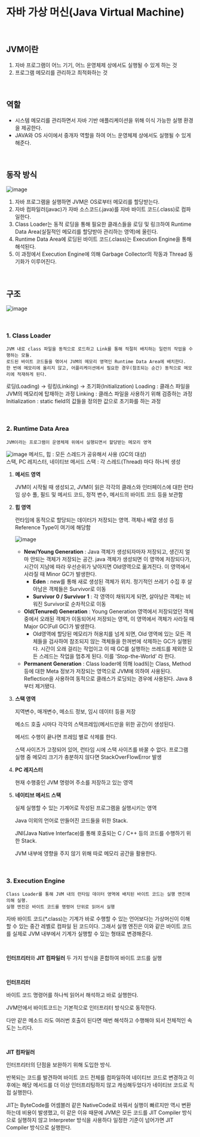 # 자바 가상 머신(Java Virtual Machine)   

<br>

## JVM이란
1. 자바 프로그램이 어느 기기, 어느 운영체제 상에서도 실행될 수 있게 하는 것   
2. 프로그램 메모리를 관리하고 최적화하는 것   

<br>

## 역할   
- 시스템 메모리를 관리하면서 자바 기반 애플리케이션을 위해 이식 가능한 실행 환경을 제공한다.   
- JAVA와 OS 사이에서 중개자 역할을 하여 어느 운영체제 상에서도 실행될 수 있게 해준다.   

<br>

## 동작 방식
![image](https://github.com/yuriyeom/TIL/assets/43941336/af31b60d-fd98-4de1-be51-119f2d958ce4)
1. 자바 프로그램을 실행하면 JVM은 OS로부터 메모리를 할당받는다.
2. 자바 컴파일러(javac)가 자바 소스코드(.java)를 자바 바이트 코드(.class)로 컴파일한다.
3. Class Loader는 동적 로딩을 통해 필요한 클래스들을 로딩 및 링크하여 Runtime Data Area(실질적인 메모리를 할당받아 관리하는 영역)에 올린다.
4. Runtime Data Area에 로딩된 바이트 코드(.class)는 Execution Engine을 통해 해석된다.
5. 이 과정에서 Execution Engine에 의해 Garbage Collector의 작동과 Thread 동기화가 이루어진다.

<br>

## 구조   
![image](https://github.com/yuriyeom/TIL/assets/43941336/0c06b19d-d6b4-4977-b28b-181ddb5dfed3)

<br>

### 1. Class Loader
```
JVM 내로 class 파일을 동적으로 로드하고 Link를 통해 적절히 배치하는 일련의 작업을 수행하는 모듈. 
로드된 바이트 코드들을 엮어서 JVM의 메모리 영역인 Runtime Data Area에 배치한다. 
한 번에 메모리에 올리지 않고, 어플리케이션에서 필요한 경우(참조되는 순간) 동적으로 메모리에 적재하게 된다.
```
로딩(Loading) → 링킹(Linking) → 초기화(Initialization)
Loading	: 클래스 파일을 JVM의 메모리에 탑재하는 과정
Linking	: 클래스 파일을 사용하기 위해 검증하는 과정
Initialization : static field의 값들을 정의한 값으로 초기화를 하는 과정

<br>

### 2. Runtime Data Area   

```
JVM이라는 프로그램이 운영체제 위에서 실행되면서 할당받는 메모리 영역
```

![image](https://github.com/yuriyeom/TIL/assets/43941336/28599b58-fd31-41d6-933d-afdd3dc93177)
메서드, 힙 : 모든 스레드가 공유해서 사용 (GC의 대상)   
스택, PC 레지스터, 네이티브 메서드 스택 : 각 스레드(Thread) 마다 하나씩 생성   


1. **메서드 영역**
    
    JVM이 시작될 때 생성되고, JVM이 읽은 각각의 클래스와 인터페이스에 대한 런타임 상수 풀, 필드 및 메서드 코드, 정적 변수, 메서드의 바이트 코드 등을 보관함
    
2. **힙 영역**
    
    런타임에 동적으로 할당되는 데이터가 저장되는 영역. 객체나 배열 생성 등 Reference Type이 여기에 해당함
    
    ![image](https://github.com/yuriyeom/TIL/assets/43941336/9ea9b86f-8aa8-4af6-90d1-852384278bc8)

    
    - **New/Young Generation** : Java 객체가 생성되자마자 저장되고, 생긴지 얼마 안되는 객체가 저장되는 공간. java 객체가 생성되면 이 영역에 저장되다가, 시간이 지남에 따라 우선순위가 낮아지면 Old영역으로 옮겨진다. 이 영역에서 사라질 때 Minor GC가 발생한다.
        - **Eden** : new를 통해 새로 생성된 객체가 위치. 정기적인 쓰레기 수집 후 살아남은 객체들은 Survivor로 이동
        - **Survivor 0 / Survivor 1** : 각 영역이 채워지게 되면, 살아남은 객체는 비워진 Survivor로 순차적으로 이동
    - **Old(Tenured) Generation** : Young Generation 영역에서 저장되었던 객체 중에서 오래된 객체가 이동되어서 저장되는 영역, 이 영역에서 객체가 사라질 때 Major GC(Full GC)가 발생한다.
        - Old영역에 할당된 메모리가 허용치를 넘게 되면, Old 영역에 있는 모든 객체들을 검사하여 참조되지 않는 객체들을 한꺼번에 삭제하는 GC가 실행된다. 시간이 오래 걸리는 작업이고 이 때 GC를 실행하는 쓰레드를 제외한 모든 스레드는 작업을 멈추게 된다. 이를 'Stop-the-World' 라 한다.
    - **Permanent Generation** : Class loader에 의해 load되는 Class, Method 등에 대한 Meta 정보가 저장되는 영역으로 JVM에 의하여 사용된다. Reflection을 사용하여 동적으로 클래스가 로딩되는 경우에 사용된다. Java 8부터 제거됐다.
3. **스택 영역**
    
    지역변수, 매개변수, 메소드 정보, 임시 데이터 등을 저장
    
    메소드 호출 시마다 각각의 스택프레임(메서드만을 위한 공간)이 생성된다. 
    
    메서드 수행이 끝나면 프레임 별로 삭제를 한다.
    
    스택 사이즈가 고정되어 있어, 런타임 시에 스택 사이즈를 바꿀 수 없다. 프로그램 실행 중 메모리 크기가 충분하지 않다면 StackOverFlowError 발생
    
4. **PC 레지스터**
    
    현재 수행중인 JVM 명령어 주소를 저장하고 있는 영역
    
5. **네이티브 메서드 스택**
    
    실제 실행할 수 있는 기계어로 작성된 프로그램을 실행시키는 영역
    
    Java 이외의 언어로 만들어진 코드들을 위한 Stack.
    
    JNI(Java Native Interface)를 통해 호출되는 C / C++ 등의 코드를 수행하기 위한 Stack.
    
    JVM 내부에 영향을 주지 않기 위해 따로 메모리 공간을 활용한다.

<br>

### 3. Execution Engine   

```
Class Loader를 통해 JVM 내의 런타임 데이터 영역에 배치된 바이트 코드는 실행 엔진에 의해 실행. 
실행 엔진은 바이트 코드를 명령어 단위로 읽어서 실행
```
자바 바이트 코드(*.class)는 기계가 바로 수행할 수 있는 언어보다는 가상머신이 이해할 수 있는 중간 레벨로 컴파일 된 코드이다. 그래서 실행 엔진은 이와 같은 바이트 코드를 실제로 JVM 내부에서 기계가 실행할 수 있는 형태로 변경해준다.

<br>

**인터프리터**와 **JIT 컴파일러** 두 가지 방식을 혼합하여 바이트 코드를 실행

<br>

**인터프리터**

바이트 코드 명령어를 하나씩 읽어서 해석하고 바로 실행한다.

JVM안에서 바이트코드는 기본적으로 인터프리터 방식으로 동작한다.

다만 같은 메소드 라도 여러번 호출이 된다면 매번 해석하고 수행해야 되서 전체적인 속도는 느리다.

<br>

**JIT 컴파일러**

인터프리터의 단점을 보완하기 위해 도입한 방식.

반복되는 코드를 발견하여 바이트 코드 전체를 컴파일하여 네이티브 코드로 변경하고 이후에는 해당 메서드를 더 이상 인터프리팅하지 않고 캐싱해두었다가 네이티브 코드로 직접 실행한다.

JIT는 ByteCode를 어셈블러 같은 NativeCode로 바꿔서 실행이 빠르지만 역시 변환하는데 비용이 발생했고, 이 같은 이유 때문에 JVM은 모든 코드를 JIT Compiler 방식으로 실행하지 않고 Interpreter 방식을 사용하다 일정한 기준이 넘어가면 JIT Compiler 방식으로 실행한다.
